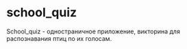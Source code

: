# school_quiz
School_quiz - одностраничное приложение, викторина для распознавания птиц по их голосам.